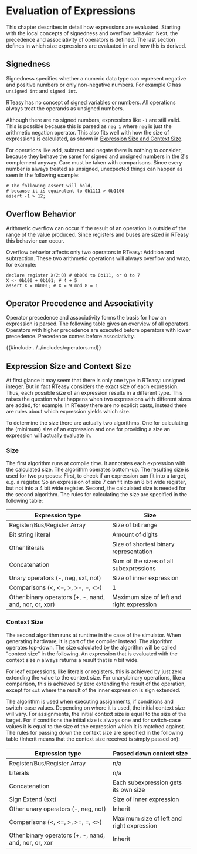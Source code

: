 # Evaluation of Expressions

This chapter describes in detail how expressions are evaluated. Starting with the local concepts of signedness and overflow behavior. Next, the precedence and associativity of operators is defined. The last section defines in which size expressions are evaluated in and how this is derived.

## Signedness

Signedness specifies whether a numeric data type can represent negative and positive numbers or only non-negative numbers. For example C has `unsigned int` and `signed int`.

RTeasy has no concept of signed variables or numbers. All operations always treat the operands as unsigned numbers.

Although there are no signed numbers, expressions like `-1` are still valid. This is possible because this is parsed as `neg 1` where `neg` is just the arithmetic negation operator.
This also fits well with how the size of expressions is calculated, as shown in [Expression Size and Context Size](#expression-size-and-context-size).

For operations like add, subtract and negate there is nothing to consider, because they behave the same for signed and unsigned numbers in the 2's complement anyway. Care must be taken with comparisons. Since every number is always treated as unsigned, unexpected things can happen as seen in the following example:

```rteasy
# The following assert will hold,
# because it is equivalent to 0b1111 > 0b1100
assert -1 > 12;
```

## Overflow Behavior

Arithmetic overflow can occur if the result of an operation is outside of the range of the value produced. Since registers and buses are sized in RTeasy this behavior can occur.

Overflow behavior affects only two operators in RTeasy: Addition and subtraction. These two arithmetic operations will always overflow and wrap, for example:

```rteasy
declare register X(2:0) # 0b000 to 0b111, or 0 to 7
X <- 0b100 + 0b101; # 4 + 5
assert X = 0b001; # X = 9 mod 8 = 1
```

## Operator Precedence and Associativity

Operator precedence and associativity forms the basis for how an expression is parsed. The following table gives an overview of all operators. Operators with higher precedence are executed before operators with lower precedence. Precedence comes before associativity.

{{#include ../../includes/operators.md}}

## Expression Size and Context Size

At first glance it may seem that there is only one type in RTeasy: unsigned integer.
But in fact RTeasy considers the exact size of each expression. Thus, each possible size of an expression results in a different type. This raises the question what happens when two expressions with different sizes are added, for example.
In RTeasy there are no explicit casts, instead there are rules about which expression yields which size.

To determine the size there are actually two algorithms. One for calculating the (minimum) size of an expression and one for providing a size an expression will actually evaluate in.

### Size

The first algorithm runs at compile time. It annotates each expression with the calculated size. The algorithm operates bottom-up. The resulting size is used for two purposes: First, to check if an expression can fit into a target, e.g. a register. So an expression of size 7 can fit into an 8 bit wide register, but not into a 4 bit wide register. Second, the calculated size is needed for the second algorithm. The rules for calculating the size are specified in the following table:

| Expression type                                        | Size                                      |
| ------------------------------------------------------ | ----------------------------------------- |
| Register/Bus/Register Array                            | Size of bit range                         |
| Bit string literal                                     | Amount of digits                          |
| Other literals                                         | Size of shortest binary representation    |
| Concatenation                                          | Sum of the sizes of all subexpressions    |
| Unary operators (-, neg, sxt, not)                     | Size of inner expression                  |
| Comparisons (<, <=, >, >=, =, <>)                      | 1                                         |
| Other binary operators (+, -, nand, and, nor, or, xor) | Maximum size of left and right expression |

### Context Size

The second algorithm runs at runtime in the case of the simulator. When generating hardware, it is part of the compiler instead. The algorithm operates top-down. The size calculated by the algorithm will be called "context size" in the following. An expression that is evaluated with the context size _n_ always returns a result that is _n_ bit wide.

For leaf expressions, like literals or registers, this is achieved by just zero extending the value to the context size. For unary/binary operations, like a comparison, this is achieved by zero extending the result of the operation, except for `sxt` where the result of the inner expression is sign extended.

The algorithm is used when executing assignments, if conditions and switch-case values. Depending on where it is used, the initial context size will vary. For assignments, the initial context size is equal to the size of the target. For if conditions the initial size is always one and for switch-case values it is equal to the size of the expression which it is matched against. The rules for passing down the context size are specified in the following table (Inherit means that the context size received is simply passed on):

| Expression type                                       | Passed down context size                  |
| ----------------------------------------------------- | ----------------------------------------- |
| Register/Bus/Register Array                           | n/a                                       |
| Literals                                              | n/a                                       |
| Concatenation                                         | Each subexpression gets its own size      |
| Sign Extend (sxt)                                     | Size of inner expression                  |
| Other unary operators (-, neg, not)                   | Inherit                                   |
| Comparisons (<, <=, >, >=, =, <>)                     | Maximum size of left and right expression |
| Other binary operators (+, -, nand, and, nor, or, xor | Inherit                                   |

